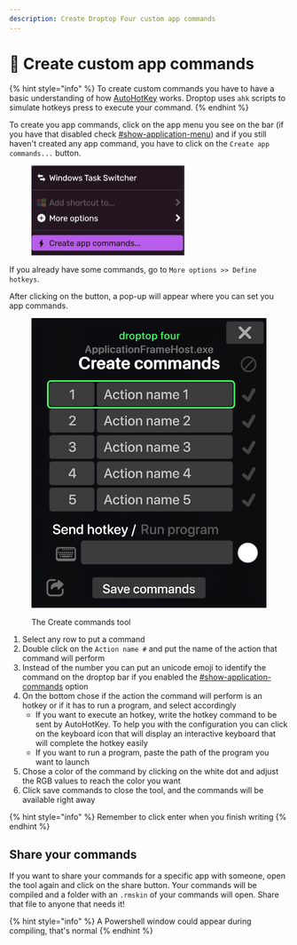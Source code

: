 ```yaml
---
description: Create Droptop Four custom app commands
---
```


# 🔅 Create custom app commands

{% hint style="info" %}
To create custom commands you have to have a basic understanding of how [AutoHotKey](https://www.autohotkey.com/) works. Droptop uses `ahk` scripts to simulate hotkeys press to execute your command.
{% endhint %}

To create you app commands, click on the app menu you see on the bar (if you have that disabled check [#show-application-menu](../setting-up/behaviour/general-folders-options/#show-application-menu "mention")) and if you still haven't created any app command, you have to click on the `Create app commands...` button.

<figure><img src="../.gitbook/assets/CreateAppCommands.png" alt="" width="276"><figcaption></figcaption></figure>

If you already have some commands, go to `More options >> Define hotkeys`.

After clicking on the button, a pop-up will appear where you can set you app commands.

<figure><img src="../.gitbook/assets/CreateCommandsTool.png" alt=""><figcaption><p>The Create commands tool</p></figcaption></figure>

1. Select any row to put a command
2. Double click on the `Action name #` and put the name of the action that command will perform
3. Instead of the number you can put an unicode emoji to identify the command on the droptop bar if you enabled the [#show-application-commands](../setting-up/behaviour/general-folders-options/#show-application-commands "mention") option
4. On the bottom chose if the action the command will perform is an hotkey or if it has to run a program, and select accordingly&#x20;
   * If you want to execute an hotkey, write the hotkey command to be sent by AutoHotKey. To help you with the configuration you can click on the keyboard icon that will display an interactive keyboard that will complete the hotkey easily
   * If you want to run a program, paste the path of the program you want to launch
5. Chose a color of the command by clicking on the white dot and adjust the RGB values to reach the color you want
6. Click save commands to close the tool, and the commands will be available right away

{% hint style="info" %}
Remember to click enter when you finish writing
{% endhint %}

## Share your commands

If you want to share your commands for a specific app with someone, open the tool again and click on the share button. Your commands will be compiled and a folder with an `.rmskin` of your commands will open. Share that file to anyone that needs it!

{% hint style="info" %}
A Powershell window could appear during compiling, that's normal
{% endhint %}

